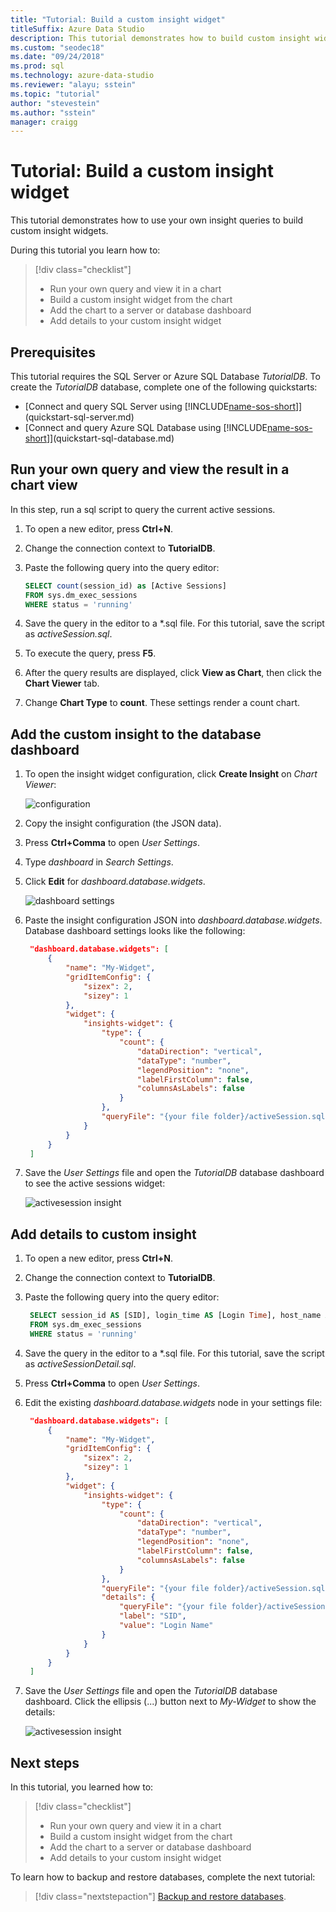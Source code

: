 ```yaml
---
title: "Tutorial: Build a custom insight widget"
titleSuffix: Azure Data Studio
description: This tutorial demonstrates how to build custom insight widgets and add them to database and server dashboards in Azure Data Studio.
ms.custom: "seodec18"
ms.date: "09/24/2018"
ms.prod: sql
ms.technology: azure-data-studio
ms.reviewer: "alayu; sstein"
ms.topic: "tutorial"
author: "stevestein"
ms.author: "sstein"
manager: craigg
---
```


# Tutorial: Build a custom insight widget

This tutorial demonstrates how to use your own insight queries to build custom insight widgets.

During this tutorial you learn how to:
> [!div class="checklist"]
> * Run your own query and view it in a chart
> * Build a custom insight widget from the chart
> * Add the chart to a server or database dashboard
> * Add details to your custom insight widget

## Prerequisites

This tutorial requires the SQL Server or Azure SQL Database *TutorialDB*. To create the *TutorialDB* database, complete one of the following quickstarts:

- [Connect and query SQL Server using [!INCLUDE[name-sos-short](../includes/name-sos-short.md)]](quickstart-sql-server.md)
- [Connect and query Azure SQL Database using [!INCLUDE[name-sos-short](../includes/name-sos-short.md)]](quickstart-sql-database.md)


## Run your own query and view the result in a chart view
In this step, run a sql script to query the current active sessions.

1. To open a new editor, press **Ctrl+N**. 

2. Change the connection context to **TutorialDB**.

3. Paste the following query into the query editor:

   ```sql
   SELECT count(session_id) as [Active Sessions]
   FROM sys.dm_exec_sessions
   WHERE status = 'running'
   ```

4. Save the query in the editor to a \*.sql file. For this tutorial, save the script as *activeSession.sql*.

5. To execute the query, press **F5**.

6. After the query results are displayed, click **View as Chart**, then click the **Chart Viewer** tab.

7. Change **Chart Type** to **count**. These settings render a count chart.

## Add the custom insight to the database dashboard

1. To open the insight widget configuration, click **Create Insight** on *Chart Viewer*:

   ![configuration](./media/tutorial-build-custom-insight-sql-server/create-insight.png)
   
2. Copy the insight configuration (the JSON data). 

3. Press **Ctrl+Comma** to open *User Settings*.

4. Type *dashboard* in *Search Settings*.

5. Click **Edit** for *dashboard.database.widgets*.

   ![dashboard settings](./media/tutorial-build-custom-insight-sql-server/dashboard-settings.png)

6. Paste the insight configuration JSON into *dashboard.database.widgets*. Database dashboard settings looks like the following:

   ```json
    "dashboard.database.widgets": [
        {
            "name": "My-Widget",
            "gridItemConfig": {
                "sizex": 2,
                "sizey": 1
            },
            "widget": {
                "insights-widget": {
                    "type": {
                        "count": {
                            "dataDirection": "vertical",
                            "dataType": "number",
                            "legendPosition": "none",
                            "labelFirstColumn": false,
                            "columnsAsLabels": false
                        }
                    },
                    "queryFile": "{your file folder}/activeSession.sql"
                }
            }
        }
    ]
   ```

7. Save the *User Settings* file and open the *TutorialDB* database dashboard to see the active sessions widget:

   ![activesession insight](./media/tutorial-build-custom-insight-sql-server/insight-activesession-dashboard.png)

## Add details to custom insight

1. To open a new editor, press **Ctrl+N**.

2. Change the connection context to **TutorialDB**.

3. Paste the following query into the query editor:

   ```sql
    SELECT session_id AS [SID], login_time AS [Login Time], host_name AS [Host Name], program_name AS [Program Name], login_name AS [Login Name]
    FROM sys.dm_exec_sessions
    WHERE status = 'running'
   ```

4. Save the query in the editor to a \*.sql file. For this tutorial, save the script as *activeSessionDetail.sql*.

5. Press **Ctrl+Comma** to open *User Settings*.

6. Edit the existing *dashboard.database.widgets* node in your settings file:

   ```json
    "dashboard.database.widgets": [
        {
            "name": "My-Widget",
            "gridItemConfig": {
                "sizex": 2,
                "sizey": 1
            },
            "widget": {
                "insights-widget": {
                    "type": {
                        "count": {
                            "dataDirection": "vertical",
                            "dataType": "number",
                            "legendPosition": "none",
                            "labelFirstColumn": false,
                            "columnsAsLabels": false
                        }
                    },
                    "queryFile": "{your file folder}/activeSession.sql",
                    "details": {
                        "queryFile": "{your file folder}/activeSessionDetail.sql",
                        "label": "SID",
                        "value": "Login Name"
                    }
                }
            }
        }
    ]
   ```

7. Save the *User Settings* file and open the *TutorialDB* database dashboard. Click the ellipsis (...) button next to *My-Widget* to show the details:

    ![activesession insight](./media/tutorial-build-custom-insight-sql-server/insight-activesession-detail.png)

## Next steps
In this tutorial, you learned how to:
> [!div class="checklist"]
> * Run your own query and view it in a chart
> * Build a custom insight widget from the chart
> * Add the chart to a server or database dashboard
> * Add details to your custom insight widget

To learn how to backup and restore databases, complete the next tutorial:

> [!div class="nextstepaction"]
> [Backup and restore databases](tutorial-backup-restore-sql-server.md).
